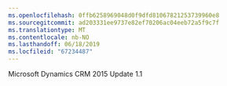 ```yaml
---
ms.openlocfilehash: 0ffb6258969048d0f9dfd81067821253739960e8
ms.sourcegitcommit: ad203331ee9737e82ef70206ac04eeb72a5f9c7f
ms.translationtype: MT
ms.contentlocale: nb-NO
ms.lasthandoff: 06/18/2019
ms.locfileid: "67234487"
---
```

Microsoft Dynamics CRM 2015 Update 1.1
